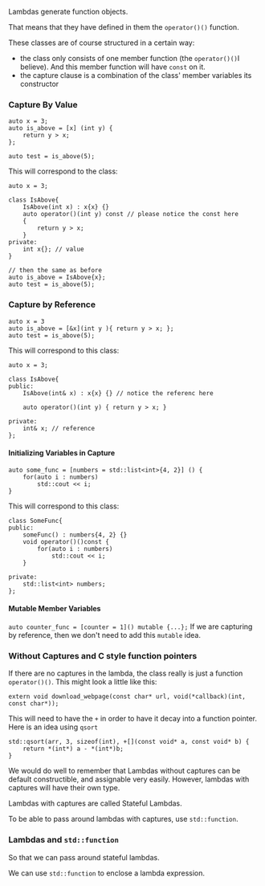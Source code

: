 Lambdas generate function objects. 

That means that they have defined in them the `operator()()` function. 

These classes are of course structured in a certain way: 
- the class only consists of one member function (the `operator()()`I believe). And this member function will have `const` on it. 
- the capture clause is a combination of the class' member variables its constructor

### Capture By Value

```
auto x = 3; 
auto is_above = [x] (int y) { 
	return y > x; 
};

auto test = is_above(5);
```

This will correspond to the class: 
```
auto x = 3; 

class IsAbove{ 
	IsAbove(int x) : x{x} {}
	auto operator()(int y) const // please notice the const here
	{ 
		return y > x;
	}
private: 
	int x{}; // value
}

// then the same as before
auto is_above = IsAbove{x};
auto test = is_above(5);
```

### Capture by Reference

```
auto x = 3
auto is_above = [&x](int y ){ return y > x; };
auto test = is_above(5);
```

This will correspond to this class: 
```
auto x = 3; 

class IsAbove{ 
public:
	IsAbove(int& x) : x{x} {} // notice the referenc here
	
	auto operator()(int y) { return y > x; }
	
private: 
	int& x; // reference
};
```

#### Initializing Variables in Capture
```
auto some_func = [numbers = std::list<int>{4, 2}] () { 
	for(auto i : numbers)
		std::cout << i; 
}
```

This will correspond to this class: 
```
class SomeFunc{ 
public: 
	someFunc() : numbers{4, 2} {}
	void operator()()const { 
		for(auto i : numbers)
			std::cout << i;
	}

private: 
	std::list<int> numbers;
};
```

#### Mutable Member Variables
`auto counter_func = [counter = 1]() mutable {...};`
If we are capturing by reference, then we don't need to add this `mutable` idea. 

### Without Captures and C style function pointers
If there are no captures in the lambda, the class really is just a function `operator()()`. 
This might look a little like this: 
```
extern void download_webpage(const char* url, void(*callback)(int, const char*));
```

This will need to have the `+` in order to have it decay into a function pointer. 
Here is an idea using `qsort`

```
std::qsort(arr, 3, sizeof(int), +[](const void* a, const void* b) { 
	return *(int*) a - *(int*)b;
}
```

We would do well to remember that Lambdas without captures can be default constructible, and assignable very easily. 
However, lambdas with captures will have their own type. 

Lambdas with captures are called Stateful Lambdas. 

To be able to pass around lambdas with captures, use `std::function`. 

### Lambdas and `std::function`
So that we can pass around stateful lambdas. 

We can use `std::function` to enclose a lambda expression. 


